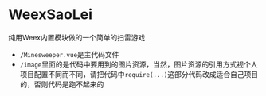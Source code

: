 # WeexSaoLei

纯用Weex内置模块做的一个简单的扫雷游戏

+ `/Minesweeper.vue`是主代码文件
+ `/image`里面的是代码中要用到的图片资源，当然，图片资源的引用方式视个人项目配置不同而不同，请把代码中`require(...)`这部分代码改成适合自己项目的，否则代码是跑不起来的
